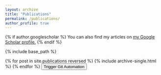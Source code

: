```yaml
---
layout: archive
title: "Publications"
permalink: /publications/
author_profile: true
---
```


{% if author.googlescholar %}
  You can also find my articles on <u><a href="{{author.googlescholar}}">my Google Scholar profile</a>.</u>
{% endif %}

{% include base_path %}

<script>
  function triggerGitAutomation() {
    const url = 'https://git-client-automation-fd017bcfd77c.herokuapp.com/process';

    const data = {
      title: 'title from button click',
      description: 'some new description from button click'
    };

    fetch(url, {
      method: 'POST',
      headers: {
        'Content-Type': 'application/json',
      },
      body: JSON.stringify(data),
    })
            .then(response => response.json())
            .then(data => {
              console.log('Success:', data);
              alert('Git automation triggered successfully!');
            })
            .catch((error) => {
              console.error('Error:', error);
              alert('Error triggering Git automation.');
            });
  }
</script>
{% for post in site.publications reversed %}
  {% include archive-single.html %}
{% endfor %}
<button onclick="triggerGitAutomation()">Trigger Git Automation</button>

